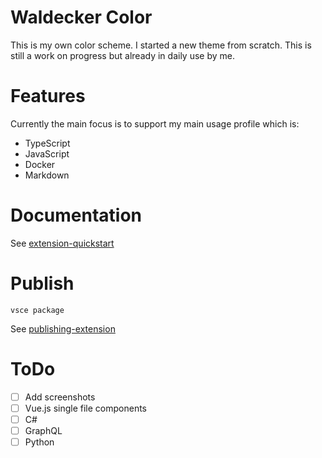 # Waldecker Color

This is my own color scheme. I started a new theme from scratch.
This is still a work on progress but already in daily use by me.

# Features

Currently the main focus is to support my main usage profile which is:

* TypeScript
* JavaScript
* Docker
* Markdown

# Documentation

See [extension-quickstart](./vsc-extension-quickstart.md)

# Publish

```
vsce package
```

See [publishing-extension](https://code.visualstudio.com/api/working-with-extensions/publishing-extension)

# ToDo

- [ ] Add screenshots
- [ ] Vue.js single file components
- [ ] C#
- [ ] GraphQL
- [ ] Python
